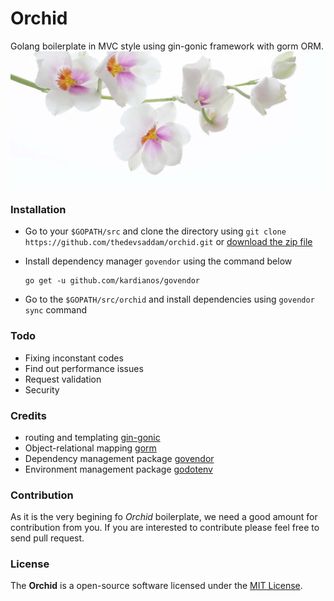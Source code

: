 Orchid
=================
Golang boilerplate in MVC style using gin-gonic framework with gorm ORM.
![Orchid](public/orchid.jpg)
### Installation
* Go to your `$GOPATH/src` and clone the directory using `git clone https://github.com/thedevsaddam/orchid.git`
or [download the zip file](https://github.com/thedevsaddam/orchid/archive/master.zip)

* Install dependency manager `govendor` using the command below
    ```
    go get -u github.com/kardianos/govendor
    ```
    
* Go to the `$GOPATH/src/orchid` and install dependencies using `govendor sync` command

### Todo
* Fixing inconstant codes
* Find out performance issues
* Request validation
* Security

### Credits
* routing and templating [gin-gonic](https://gin-gonic.github.io/gin)
* Object-relational mapping [gorm](https://github.com/jinzhu/gorm)
* Dependency management package [govendor](https://github.com/kardianos/govendor)
* Environment management  package [godotenv](https://github.com/joho/godotenv)

### Contribution
As it is the very begining fo *Orchid* boilerplate, we need a good amount for contribution from you. 
If you are interested to contribute please feel free to send pull request.

### License
The **Orchid** is a open-source software licensed under the [MIT License](LICENSE.md).


